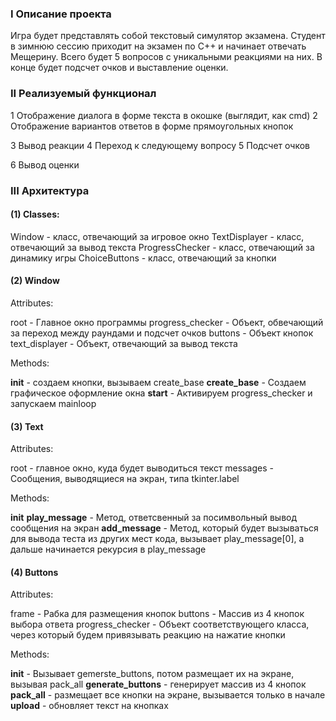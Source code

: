 <h3>I Описание проекта</h3>

Игра будет представлять собой текстовый симулятор экзамена. Студент в зимнюю сессию приходит на экзамен по С++ и начинает отвечать Мещерину.
Всего будет 5 вопросов с уникальными реакциями на них. В конце будет подсчет очков и выставление оценки.

<h3>II Реализуемый функционал</h3>

1 Отображение диалога в форме текста в окошке (выглядит, как cmd)
2 Отображение вариантов ответов в форме прямоугольных кнопок

3 Вывод реакции
4 Переход к следующему вопросу
5 Подсчет очков

6 Вывод оценки

<h3>III Архитектура</h3>

<h4>(1) Classes:</h4>

  Window - класс, отвечающий за игровое окно
  TextDisplayer - класс, отвечающий за вывод текста
  ProgressChecker - класс, отвечающий за динамику игры
  ChoiceButtons - класс, отвечающий за кнопки

<h4>(2) Window</h4>

Attributes:

  root - Главное окно программы
  progress_checker - Объект, обвечающий за переход между раундами и подсчет очков
  buttons - Объект кнопок
  text_displayer - Объект, отвечающий за вывод текста

Methods:

  __init__ - создаем кнопки, вызываем create_base
  __create_base__ - Создаем графическое оформление окна
  __start__ - Активируем progress_checker и запускаем mainloop

<h4>(3) Text</h4>

Attributes:

  root - главное окно, куда будет выводиться текст
  messages - Сообщения, выводящиеся на экран, типа tkinter.label

Methods:

  __init__ 
  __play_message__ - Метод, ответсвенный за посимвольный вывод сообщения на экран
  __add_message__ - Метод, который будет вызываться для вывода теста из других мест кода, вызывает play_message[0],
                а дальше начинается рекурсия в play_message

<h4>(4) Buttons</h4>

Attributes:

  frame - Рабка для размещения кнопок
  buttons - Массив из 4 кнопок выбора ответа
  progress_checker - Объект соответствующего класса, через который будем привязывать реакцию на нажатие кнопки

Methods:

  __init__ - Вызывает gemerste_buttons, потом размещает их на экране, вызывая pack_all
  __generate_buttons__ - генерирует массив из 4 кнопок
  __pack_all__ - размещает все кнопки на экране, вызывается только в начале
  __upload__ - обновляет текст на кнопках
  
